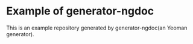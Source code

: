 # Example of generator-ngdoc

This is an example repository generated by generator-ngdoc(an Yeoman generator).



